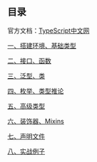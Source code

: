 ## 目录官方文档：[TypeScript中文网](https://www.tslang.cn/)[一、搭建环境、基础类型](ts-01%20搭建环境、基础类型.md)[二、接口、函数](ts-02%20接口、函数.md)[三、泛型、类](ts-03%20泛型、类.md)[四、枚举、类型推论](ts-04%20枚举、类型推论.md)[五、高级类型](ts-05%20高级类型.md)[六、装饰器、Mixins](ts-07%20装饰器、Mixins.md)[七、声明文件](ts-08%20声明文件.md)[八、实战例子](ts-09%20实战例子.md)<Vssue title="Typescript" />
